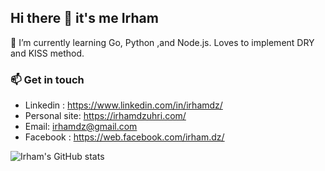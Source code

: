 ## Hi there 👋 it's me Irham

<!--**irhamdz/irhamdz** is a ✨ _special_ ✨ repository because its `README.md` (this file) appears on your GitHub profile.-->

<!--Here are some ideas to get you started:
- 😄 Pronouns: ...
- ⚡ Fun fact: ... -->

🌱 I’m currently learning Go, Python ,and Node.js. Loves to implement DRY and KISS method.

### 📫 Get in touch
- Linkedin : https://www.linkedin.com/in/irhamdz/
- Personal site: https://irhamdzuhri.com/
- Email: [irhamdz@gmail.com](mailto:irhamdz@gmail.com)
- Facebook : https://web.facebook.com/irham.dz/

<!--[![ko-fi](https://www.ko-fi.com/img/githubbutton_sm.svg)](https://ko-fi.com/B0B31KBVZ) -->

![Irham's GitHub stats](https://github-readme-stats.vercel.app/api?username=irhamdz&show_icons=true&theme=dark&include_all_commits=true&count_private=true)
